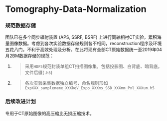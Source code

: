 # Tomography-Data-Normalization

### 规范数据存储

团队已在多个同步辐射装置 (APS, SSRF, BSRF) 上进行同轴相衬CT实验，累积海量图像数据。考虑到各次实验数据存储规则各不相同，reconstruction程序及环境五花八门，不利于高效处理及分析。在此将现有全部CT原始数据统一至2019年04月2BM数据存储的规范：

1. >采用`HDF5`规范封装单组CT扫描图像集，包括投影图、白背底、暗背底。文件后缀(`.h5`)

2. >各次实验采集数据独立编号，命名规则形如 `ExpXXX_samplename_XXXkeV_Expo_XXXms_SSD_XXXmm_Pxl_XXXum.h5`





### 后续改进计划

专用于CT原始图像的高压缩比无损压缩技术。
